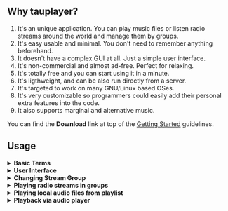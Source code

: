 ## Why tauplayer?

1. It's an unique application. You can play music files or listen radio streams around the world and manage them by groups.
2. It's easy usable and minimal. You don't need to remember anything beforehand.
3. It doesn't have a complex GUI at all. Just a simple user interface.
4. It's non-commercial and almost ad-free. Perfect for relaxing.
5. It's totally free and you can start using it in a minute.
6. It's ligthweight, and can be also run directly from a server.
7. It's targeted to work on many GNU/Linux based OSes.
8. It's very customizable so programmers could easily add their personal extra features into the code.
9. It also supports marginal and alternative music.

You can find the **Download** link at top of the [Getting Started](https://github.com/jarvenja/tauplayer/) guidelines.

## Usage

<details>
  <summary><b>Basic Terms</b></summary>
If the technical things are not your cup of tea, understanding these terms may help:

**Cache** is a memory buffer, which player reserves for audio playback. \
**Player** is audio player application, which tauplayer uses for playback. \
**Playlist** is a formatted list of links to audio files. Currently _tauplayer_ supports playlists only in _.m3u_ format. \
**Playlist Directory** is a parent directory under which _tauplayer_ scans available playlists. \
**(Radio) Stream URL** is a direct link to radio station's online stream. Same radio stream can be stored in many _stream groups_. \
**Stream Group** is a group of streams with named keys, which are stored in _/streams_ subdirectory under installation directory. \
**tauplayer** is abbreviation for words _Terminal Audio Player_. At its most concrete minimum it is only one _Bash_ shell script file _(tauplayer.sh)_. \
**(Text) terminal** is a text input and output environment, where you can start and run commands.
</details>
<details>
  <summary><b>User Interface</b></summary>
  
_tauplayer_ is used via Text-based User Interface (TUI). When launched it opens the _Main menu_, \
where you can select the action of your choice by pressing _Enter_ when _Select_ option is highlighted.

<img alt="main-menu" src="https://github.com/user-attachments/assets/d6aa8bc6-9736-4f23-9330-f48a8f8fcc1a" />

</details>
<details>
  <summary><b>Changing Stream Group</b></summary>

  There is always one stream group active or selected. You can change it by selecting
  _Radio Streams_ from _Main menu_ and then _Change Stream Group_.

<img width="80%" alt="change-stream-group" src="https://github.com/user-attachments/assets/2441c1de-7a2e-4581-a05c-e18e25be34c2" />

</details>
<details>
  <summary><b>Playing radio streams in groups</b></summary>
  
  Select _Radio Streams_ from _Main menu_ followed by _Select Stream_, which lists all the streams in earlier selected group.

  <img width="80%" alt="radio-streams" src="https://github.com/user-attachments/assets/f77b14cc-6351-4e5b-be35-03ba733b0632" />

  Select the stream by name and then _Listen_ from opened menu. If stream is reachable _tauplayer_ opens playback screen for it.

</details>
<details>
  <summary><b>Playing local audio files from playlist</b></summary>

  You can play local audio files by the following way:
- Select _Playlists..._ from _Main menu_.
- _tauplayer_ asks the _Playlist Directory_ where to find the alternatives until you type a valid directory.
- After you commit the directory _tauplayer_ shows playlist files found.
- Select a playlist file to Play, and _tauplayer_ starts playing the list of songs in question.
</details>
<details>
  <summary><b>Playback via audio player</b></summary>

  During playback _tauplayer_ displays the most relevant key set, which you can dynamically control the parameters of the player.

<img width="80%" alt="stream-playback" src="https://github.com/user-attachments/assets/1c8d8280-f322-4a27-a8d9-a9eda2786334" />

_The picture above shows tauplayer playing a radio stream in Linux Mint._

Please avoid pressing any unnecessary keys since they can confuse the player in some situations.
</details>
